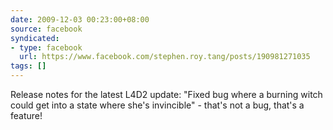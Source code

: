 ```yaml
---
date: 2009-12-03 00:23:00+08:00
source: facebook
syndicated:
- type: facebook
  url: https://www.facebook.com/stephen.roy.tang/posts/190981271035
tags: []
---
```


Release notes for the latest L4D2 update: "Fixed bug where a burning witch could get into a state where she's invincible" - that's not a bug, that's a feature!